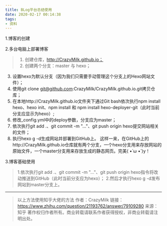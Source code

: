 ```yaml
---
title: BLog平台总结使用
date: 2020-02-17 00:14:38
tags:
- 资料
---
```



1.博客的创建

2.多台电脑上部署博客
> 1. 创建仓库，http://CrazyMilk.github.io；
>2. 创建两个分支：master 与 hexo；
3. 设置hexo为默认分支（因为我们只需要手动管理这个分支上的Hexo网站文件）；
4. 使用git clone git@github.com:CrazyMilk/CrazyMilk.github.io.git拷贝仓库；
5. 在本地http://CrazyMilk.github.io文件夹下通过Git bash依次执行npm install hexo、hexo init、npm install 和 npm install hexo-deployer-git（此时当前分支应显示为hexo）;
6. 修改_config.yml中的deploy参数，分支应为master；
7. 依次执行git add .、git commit -m "..."、git push origin hexo提交网站相关的文件；
8. 执行hexo g -d生成网站并部署到GitHub上。
这样一来，在GitHub上的http://CrazyMilk.github.io仓库就有两个分支，一个hexo分支用来存放网站的原始文件，一个master分支用来存放生成的静态网页。完美( •̀ ω •́ )y！



3.博客基础使用
> 1.依次执行git add .、git commit -m "..."、git push origin hexo指令将改动推送到GitHub（此时当前分支应为hexo）；
> 2.然后才执行hexo g -d发布网站到master分支上。

---

> 以上方法使用知乎大佬的方法
作者：CrazyMilk
链接：https://www.zhihu.com/question/21193762/answer/79109280
来源：知乎
著作权归作者所有。商业转载请联系作者获得授权，非商业转载请注明出处。